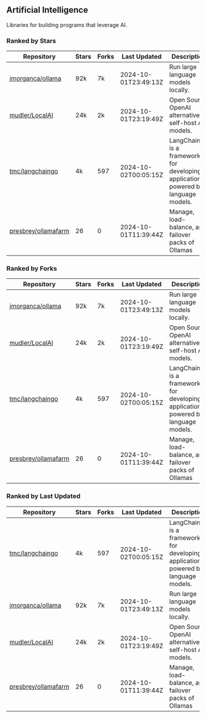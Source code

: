 ## Artificial Intelligence

Libraries for building programs that leverage AI.

### Ranked by Stars

| Repository | Stars | Forks | Last Updated | Description | 
|------------|-------|-------|--------------|-------------|
| [jmorganca/ollama](https://github.com/jmorganca/ollama) | 92k | 7k | 2024-10-01T23:49:13Z |  Run large language models locally. |
| [mudler/LocalAI](https://github.com/mudler/LocalAI) | 24k | 2k | 2024-10-01T23:19:49Z |  Open Source OpenAI alternative, self-host AI models. |
| [tmc/langchaingo](https://github.com/tmc/langchaingo) | 4k | 597 | 2024-10-02T00:05:15Z |  LangChainGo is a framework for developing applications powered by language models. |
| [presbrey/ollamafarm](https://github.com/presbrey/ollamafarm) | 26 | 0 | 2024-10-01T11:39:44Z |  Manage, load-balance, and failover packs of Ollamas |

### Ranked by Forks

| Repository | Stars | Forks | Last Updated | Description | 
|------------|-------|-------|--------------|-------------|
| [jmorganca/ollama](https://github.com/jmorganca/ollama) | 92k | 7k | 2024-10-01T23:49:13Z |  Run large language models locally. |
| [mudler/LocalAI](https://github.com/mudler/LocalAI) | 24k | 2k | 2024-10-01T23:19:49Z |  Open Source OpenAI alternative, self-host AI models. |
| [tmc/langchaingo](https://github.com/tmc/langchaingo) | 4k | 597 | 2024-10-02T00:05:15Z |  LangChainGo is a framework for developing applications powered by language models. |
| [presbrey/ollamafarm](https://github.com/presbrey/ollamafarm) | 26 | 0 | 2024-10-01T11:39:44Z |  Manage, load-balance, and failover packs of Ollamas |

### Ranked by Last Updated

| Repository | Stars | Forks | Last Updated | Description | 
|------------|-------|-------|--------------|-------------|
| [tmc/langchaingo](https://github.com/tmc/langchaingo) | 4k | 597 | 2024-10-02T00:05:15Z |  LangChainGo is a framework for developing applications powered by language models. |
| [jmorganca/ollama](https://github.com/jmorganca/ollama) | 92k | 7k | 2024-10-01T23:49:13Z |  Run large language models locally. |
| [mudler/LocalAI](https://github.com/mudler/LocalAI) | 24k | 2k | 2024-10-01T23:19:49Z |  Open Source OpenAI alternative, self-host AI models. |
| [presbrey/ollamafarm](https://github.com/presbrey/ollamafarm) | 26 | 0 | 2024-10-01T11:39:44Z |  Manage, load-balance, and failover packs of Ollamas |

